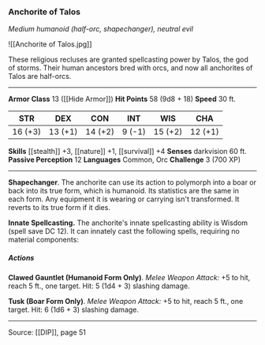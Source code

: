 ### Anchorite of Talos
_Medium humanoid (half-orc, shapechanger), neutral evil_

![[Anchorite of Talos.jpg]]

These religious recluses are granted spellcasting power by Talos, the god of storms. Their human ancestors bred with orcs, and now all anchorites of Talos are half-orcs.





---

**Armor Class** 13 ([[Hide Armor]])
**Hit Points** 58 (9d8 + 18)
**Speed** 30 ft.

| STR     | DEX     | CON     | INT     | WIS     | CHA     |
|---------|---------|---------|---------|---------|---------|
| 16 (+3) | 13 (+1) | 14 (+2) | 9 (-1) | 15 (+2) | 12 (+1) |

**Skills** [[stealth]] +3, [[nature]] +1, [[survival]] +4
**Senses** darkvision 60 ft.
**Passive Perception** 12
**Languages** Common, Orc
**Challenge** 3 (700 XP)

---

**Shapechanger**. The anchorite can use its action to polymorph into a boar or back into its true form, which is humanoid. Its statistics are the same in each form. Any equipment it is wearing or carrying isn't transformed. It reverts to its true form if it dies.

**Innate Spellcasting.** The anchorite's innate spellcasting ability is Wisdom (spell save DC 12). It can innately cast the following spells, requiring no material components:

##### Actions
**Clawed Gauntlet (Humanoid Form Only)**. _Melee Weapon Attack:_ +5 to hit, reach 5 ft., one target. Hit: 5 (1d4 + 3) slashing damage.

**Tusk (Boar Form Only)**. _Melee Weapon Attack:_ +5 to hit, reach 5 ft., one target. Hit: 6 (1d6 + 3) slashing damage.


---

Source: [[DIP]], page 51